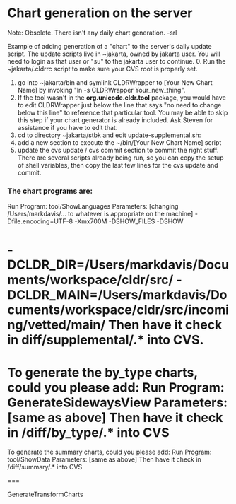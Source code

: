 # Chart generation on the server

Note: Obsolete. There isn't any daily chart generation. -srl

Example of adding generation of a "chart" to the server's daily update script.
The update scripts live in ~jakarta, owned by jakarta user. You will need to
login as that user or "su" to the jakarta user to continue.
0. Run the ~jakarta/.cldrrc script to make sure your CVS root is properly set.
1. go into ~jakarta/bin and symlink CLDRWrapper to \[Your New Chart Name\] by
invoking "ln -s CLDRWrapper Your_new_thing".
2. If the tool wasn't in the **org.unicode.cldr.tool** package, you would have
to edit CLDRWrapper just below the line that says "no need to change below this
line" to reference that particular tool. You may be able to skip this step if
your chart generator is already included. Ask Steven for assistance if you have
to edit that.
3. cd to directory ~jakarta/stbk and edit update-supplemental.sh:
1. add a new section to execute the ~/bin/\[Your New Chart Name\] script
2. update the cvs update / cvs commit section to commit the right stuff.
There are several scripts already being run, so you can copy the setup of shell
variables, then copy the last few lines for the cvs update and commit.

### The chart programs are:

Run Program: tool/ShowLanguages
Parameters:
\[changing /Users/markdavis/... to whatever is appropriate on the machine\]
-Dfile.encoding=UTF-8
-Xmx700M
-DSHOW_FILES
-DSHOW

-DCLDR_DIR=/Users/markdavis/Documents/workspace/cldr/src/
-DCLDR_MAIN=/Users/markdavis/Documents/workspace/cldr/src/incoming/vetted/main/
Then have it check in diff/supplemental/.\* into CVS.
===
To generate the by_type charts, could you please add:
Run Program: GenerateSidewaysView
Parameters: \[same as above\]
Then have it check in /diff/by_type/.\* into CVS
===
To generate the summary charts, could you please add:
Run Program: tool/ShowData
Parameters: \[same as above\]
Then have it check in /diff/summary/.\* into CVS

===

GenerateTransformCharts
